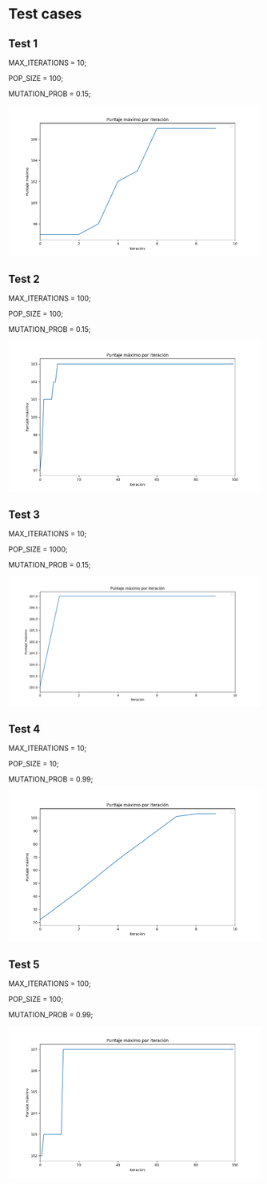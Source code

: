 # Test cases

## Test 1

MAX_ITERATIONS = 10;

POP_SIZE = 100;

MUTATION_PROB = 0.15;

![Test Image 1](https://github.com/santiagobenedetti/IA-TP2-GeneticAlgorithm/blob/main/1.png)

## Test 2

MAX_ITERATIONS = 100;

POP_SIZE = 100;

MUTATION_PROB = 0.15;

![Test Image 2](https://github.com/santiagobenedetti/IA-TP2-GeneticAlgorithm/blob/main/2.png)

## Test 3

MAX_ITERATIONS = 10;

POP_SIZE = 1000;

MUTATION_PROB = 0.15;

![Test Image 3](https://github.com/santiagobenedetti/IA-TP2-GeneticAlgorithm/blob/main/3.png)

## Test 4

MAX_ITERATIONS = 10;

POP_SIZE = 10;

MUTATION_PROB = 0.99;

![Test Image 4](https://github.com/santiagobenedetti/IA-TP2-GeneticAlgorithm/blob/main/4.png)

## Test 5

MAX_ITERATIONS = 100;

POP_SIZE = 100;

MUTATION_PROB = 0.99;

![Test Image 5](https://github.com/santiagobenedetti/IA-TP2-GeneticAlgorithm/blob/main/5.png)
